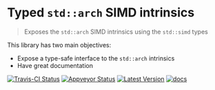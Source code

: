 # Typed `std::arch` SIMD intrinsics

> Exposes the `std::arch` SIMD intrinsics using the `std::simd` types

This library has two main objectives:

* Expose a type-safe interface to the `std::arch` intrinsics
* Have great documentation


[![Travis-CI Status]][travis] [![Appveyor Status]][appveyor] [![Latest Version]][crates.io] [![docs]][docs.rs]

[travis]: https://travis-ci.org/gnzlbg/typed_arch
[Travis-CI Status]: https://travis-ci.org/gnzlbg/typed_arch.svg?branch=master
[appveyor]: https://ci.appveyor.com/project/gnzlbg/typed_arch/branch/master
[Appveyor Status]: https://ci.appveyor.com/api/projects/status/lh0895i13e83d2q9?svg=true
[Latest Version]: https://img.shields.io/crates/v/typed_arch.svg
[crates.io]: https://crates.io/crates/typed_arch
[docs]: https://docs.rs/typed_arch/badge.svg
[docs.rs]: https://docs.rs/typed_arch/
